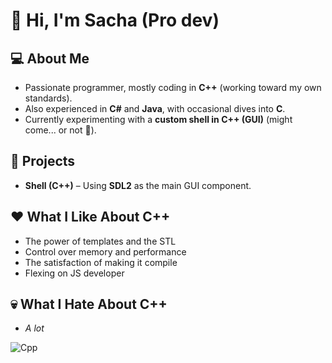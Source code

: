 # 👋 Hi, I'm Sacha (Pro dev)

## 💻 About Me
- Passionate programmer, mostly coding in **C++** (working toward my own standards).  
- Also experienced in **C#** and **Java**, with occasional dives into **C**.  
- Currently experimenting with a **custom shell in C++ (GUI)** (might come... or not 👀).  

## 🚀 Projects
- **Shell (C++)** – Using **SDL2** as the main GUI component.  

## ❤️ What I Like About C++
- The power of templates and the STL  
- Control over memory and performance  
- The satisfaction of making it compile
- Flexing on JS developer  

## 💀 What I Hate About C++
- *A lot* 




![Cpp](https://github.com/user-attachments/assets/a10e9ef3-5a94-4aaf-aeaf-e32e50e5a140)

